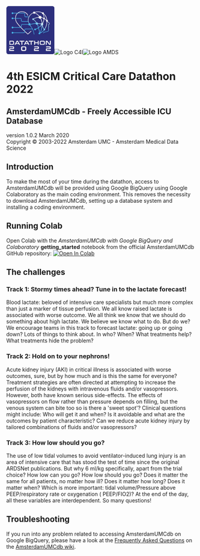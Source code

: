 <img src="https://github.com/AmsterdamUMC/AmsterdamUMCdb/blob/master/img/logo_esicm_datathon_2022.jpg?raw=1" alt="Logo Datathon" width=128px/><img src="https://github.com/AmsterdamUMC/AmsterdamUMCdb/blob/master/img/logo_c4i_square.png?raw=1" alt="Logo C4I" width=128px/><img src="https://github.com/AmsterdamUMC/AmsterdamUMCdb/blob/master/img/logo_amds.png?raw=1" alt="Logo AMDS" width=128px/>

# 4th ESICM Critical Care Datathon 2022
## AmsterdamUMCdb - Freely Accessible ICU Database

version 1.0.2 March 2020  
Copyright &copy; 2003-2022 Amsterdam UMC - Amsterdam Medical Data Science

## Introduction

To make the most of your time during the datathon, access to AmsterdamUMCdb will be provided using Google BigQuery using
Google Colaboratory as the main coding environment. This removes the necessity to download AmsterdamUMCdb, setting up a
database system and installing a coding environment.

## Running Colab

Open Colab with the *AmsterdamUMCdb with Google BigQuery and Colaboratory* **getting_started** notebook from the official AmsterdamUMCdb GitHub
repository: [![Open In Colab](https://colab.research.google.com/assets/colab-badge.svg)](https://colab.research.google.com/github/AmsterdamUMC/AmsterdamUMCdb/blob/master/bigquery/getting_started.ipynb)

## The challenges

### Track 1: Stormy times ahead? Tune in to the lactate forecast!

Blood lactate: beloved of intensive care specialists but much more complex than just a marker of tissue perfusion. We
all know raised lactate is associated with worse outcome. We all think we know that we should do something about high
lactate. We believe we know what to do. But do we? We encourage teams in this track to forecast lactate: going up or
going down? Lots of things to think about. In who? When? What treatments help? What treatments hide the problem?

### Track 2: Hold on to your nephrons!

Acute kidney injury (AKI) in critical illness is associated with worse outcomes, sure, but by how much and is this the
same for everyone? Treatment strategies are often directed at attempting to increase the perfusion of the kidneys with
intravenous fluids and/or vasopressors. However, both have known serious side-effects. The effects of vasopressors on
flow rather than pressure depends on filling, but the venous system can bite too so is there a 'sweet spot'? Clinical
questions might include: Who will get it and when? Is it avoidable and what are the outcomes by patient characteristic?
Can we reduce acute kidney injury by tailored combinations of fluids and/or vasopressors?

### Track 3: How low should you go?

The use of low tidal volumes to avoid ventilator-induced lung injury is an area of intensive care that has stood the
test of time since the original ARDSNet publications. But why 6 ml/kg specifically, apart from the trial choice? How low
can you go? How low should you go? Does it matter the same for all patients, no matter how ill? Does it matter how long?
Does it matter when? Which is more important: tidal volume/Pressure above PEEP/respiratory rate or oxygenation (
PEEP/FIO2)? At the end of the day, all these variables are interdependent. So many questions!

## Troubleshooting

If you run into any problem related to accessing AmsterdamUMCdb on Google BigQuery, please have a look at
the [Frequently Asked Questions](https://github.com/AmsterdamUMC/AmsterdamUMCdb/wiki/bigquery#faq) on
the [AmsterdamUMCdb wiki](https://github.com/AmsterdamUMC/AmsterdamUMCdb/wiki). 
